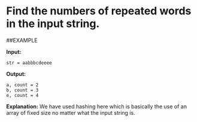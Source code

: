 # Find the numbers of repeated words in the input string.

##EXAMPLE

**Input:**
```
str = aabbbcdeeee
```
**Output:** 
```
a, count = 2 
b, count = 3 
e, count = 4  
```

**Explanation:**
We have used hashing here which is basically
the use of an array of fixed size no matter
what the input string is.
